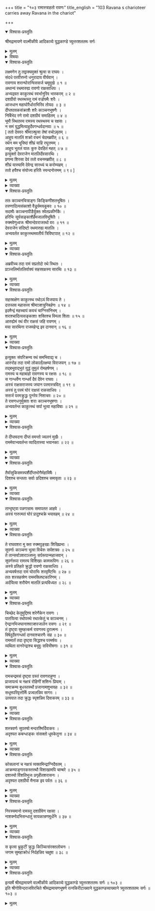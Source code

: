 +++
title = "१०३ रामास्त्राहतो रावणः"
title_english = "103 Ravana s charioteer carries away Ravana in the chariot"

+++

<details open><summary>विश्वास-प्रस्तुतिः</summary>

श्रीमद्रामायणे वाल्मीकीये आदिकाव्ये युद्धकाण्डे त्र्युत्तरशततमः सर्गः
</details>

<details><summary>मूलम्</summary>

श्रीमद्रामायणे वाल्मीकीये आदिकाव्ये युद्धकाण्डे त्र्युत्तरशततमः सर्गः
</details>

<details><summary>विषयाः</summary>

रथान्तरारोहणेनपुनस्समरायसमागच्छतिरावणे इन्द्रेण रामाय मातलिसनाथनिजरथ -प्रेषणम् ॥ १ ॥ रथस्थाभ्यां रामरावणाभ्यामद्भुतयुद्धप्रवर्तनम् ॥ २ ॥ तदा लोकभयावहमहो -त्पातप्रादुर्भावः ॥ ३ ॥

</details>

<details open><summary>विश्वास-प्रस्तुतिः</summary>

लक्ष्मणेन तु तद्वाक्यमुक्तं श्रुत्वा स राघवः ।  
संदधे परवीरघ्नो धनुरादाय वीर्यवान् ।  
रावणाय शरान्घोरान्विससर्ज चमूमुखे ॥ १ ॥  
अथान्यं रथमारुह्य रावणो राक्षसाधिपः ।  
अभ्यद्रवत काकुत्स्थं स्वर्भानुरिव भास्करम् ॥ २ ॥  
दशग्रीवो रथस्थस्तु रामं वज्रोपमैः शरैः ।  
आजधान महाघोरैर्धाराभिरिव तोयदः ॥ ३ ॥  
दीप्तपावकसंक्राशैः शरैः काञ्चनभूषणैः ।  
निर्बिभेद रणे रामो दशग्रीवं समाहितम् ॥ ४ ॥  
भूमौ स्थितस्य रामस्य रथस्थस्य च रक्षसः ।  
न समं युद्धमित्याहुर्देवगन्धर्वदानवाः ॥ ५ ॥  
\[ ततो देववरः श्रीमाञ्श्रुत्वा तेषां वचोऽमृतम् ।  
आहूय मातलिं शक्रो वचनं चेदमब्रवीत् ॥ ६ ॥  
रथेन मम भूयिष्ठं शीघ्रं याहि रघूत्तमम् ।  
आहूय भूतलं यातः कुरु देवहितं महत् ॥ ७ ॥  
इत्युक्तो देवराजेन मातलिर्देवसारथिः ।  
प्रणम्य शिरसा देवं ततो वचनमब्रवीत् ॥ ८ ॥  
शीघ्रं यास्यामि देवेन्द्र सारथ्यं च करोम्यहम् ।  
ततो हयैश्च संयोज्य हरितैः स्यन्दनोत्तमम् ॥ ९॥ \]
</details>

<details><summary>मूलम्</summary>

लक्ष्मणेन तु तद्वाक्यमुक्तं श्रुत्वा स राघवः ।  
संदधे परवीरघ्नो धनुरादाय वीर्यवान् ।  
रावणाय शरान्घोरान्विससर्ज चमूमुखे ॥ १ ॥  
अथान्यं रथमारुह्य रावणो राक्षसाधिपः ।  
अभ्यद्रवत काकुत्स्थं स्वर्भानुरिव भास्करम् ॥ २ ॥  
दशग्रीवो रथस्थस्तु रामं वज्रोपमैः शरैः ।  
आजधान महाघोरैर्धाराभिरिव तोयदः ॥ ३ ॥  
दीप्तपावकसंक्राशैः शरैः काञ्चनभूषणैः ।  
निर्बिभेद रणे रामो दशग्रीवं समाहितम् ॥ ४ ॥  
भूमौ स्थितस्य रामस्य रथस्थस्य च रक्षसः ।  
न समं युद्धमित्याहुर्देवगन्धर्वदानवाः ॥ ५ ॥  
\[ ततो देववरः श्रीमाञ्श्रुत्वा तेषां वचोऽमृतम् ।  
आहूय मातलिं शक्रो वचनं चेदमब्रवीत् ॥ ६ ॥  
रथेन मम भूयिष्ठं शीघ्रं याहि रघूत्तमम् ।  
आहूय भूतलं यातः कुरु देवहितं महत् ॥ ७ ॥  
इत्युक्तो देवराजेन मातलिर्देवसारथिः ।  
प्रणम्य शिरसा देवं ततो वचनमब्रवीत् ॥ ८ ॥  
शीघ्रं यास्यामि देवेन्द्र सारथ्यं च करोम्यहम् ।  
ततो हयैश्च संयोज्य हरितैः स्यन्दनोत्तमम् ॥ ९॥ \]
</details>

<details><summary>व्याख्या</summary>

अथेन्द्ररथमारुह्य संग्रामस्त्रिशततमे – लक्ष्मणेनेत्यादि ॥ १-९ ॥
</details>

<details open><summary>विश्वास-प्रस्तुतिः</summary>

ततः काञ्चनचित्राङ्गः किङ्किणीशतभूषितः ।  
तरुणादित्यसंकाशो वैडूर्यमयकूबरः ॥ १० ॥  
सदश्वैः काञ्चनापीडैर्युक्तः श्वेतप्रकीर्णकैः ।  
हरिभिः सूर्यसङ्काशैर्हेमजालविभूषितैः ।  
रुक्मवेणुध्वजः श्रीमान्देवराजरथो वरः ॥ ११ ॥  
देवराजेन संदिष्टो रथमारुह्य मातलिः ।  
अभ्यवर्तत काकुत्स्थमवतीर्य त्रिविष्टपात् ॥ १२ ॥
</details>

<details><summary>मूलम्</summary>

ततः काञ्चनचित्राङ्गः किङ्किणीशतभूषितः ।  
तरुणादित्यसंकाशो वैडूर्यमयकूबरः ॥ १० ॥  
सदश्वैः काञ्चनापीडैर्युक्तः श्वेतप्रकीर्णकैः ।  
हरिभिः सूर्यसङ्काशैर्हेमजालविभूषितैः ।  
रुक्मवेणुध्वजः श्रीमान्देवराजरथो वरः ॥ ११ ॥  
देवराजेन संदिष्टो रथमारुह्य मातलिः ।  
अभ्यवर्तत काकुत्स्थमवतीर्य त्रिविष्टपात् ॥ १२ ॥
</details>

<details><summary>व्याख्या</summary>

तत इत्यादिसार्धश्लोकत्रयमेकान्वयम् ॥ कूबरः युगाधारदारु । कूबरस्तु युगंधरः इत्यमरः । काञ्चनापीडैः काञ्चनालंकारैः । श्वेतप्रकीर्णकैः श्वेतचामरैः । चामरं तु प्रकीर्णकं इत्यमरः । हरिभिः हरितवर्णैः । रुक्मवेणुध्वजः । कनकदण्डध्वजः । देवराजरथ इति । य इति शेषः । योस्ति तमारुह्येत्युत्तरत्रान्वयः । संदिष्टः चोदितः । त्रिविष्टपात् स्वर्गात् ॥ १० – १२ ॥
</details>

<details open><summary>विश्वास-प्रस्तुतिः</summary>

अब्रवीच्च तदा रामं सप्रतोदो रथे स्थितः ।  
प्राञ्जलिर्मातलिर्वाक्यं सहस्राक्षस्य सारथिः ॥ १३ ॥
</details>

<details><summary>मूलम्</summary>

अब्रवीच्च तदा रामं सप्रतोदो रथे स्थितः ।  
प्राञ्जलिर्मातलिर्वाक्यं सहस्राक्षस्य सारथिः ॥ १३ ॥
</details>

<details><summary>व्याख्या</summary>

प्रतोदः अश्वप्रेरणकाष्टम् ॥ १३ ॥
</details>

<details open><summary>विश्वास-प्रस्तुतिः</summary>

सहस्राक्षेण काकुत्स्थ रथोऽयं विजयाय ते ।  
दत्तस्तव महासत्त्व श्रीमाञ्शत्रुनिबर्हणः ॥ १४ ॥  
इदमैन्द्रं महच्चापं कवचं चाग्निसंनिभम् ।  
शराश्चादित्यसङ्काशाः शक्तिश्च विमला शिताः ॥ १५ ॥  
आरुह्येमं रथं वीर राक्षसं जहि रावणम् ।  
मया सारथिना राजमहेन्द्र इव दानवान् ॥ १६ ॥
</details>

<details><summary>मूलम्</summary>

सहस्राक्षेण काकुत्स्थ रथोऽयं विजयाय ते ।  
दत्तस्तव महासत्त्व श्रीमाञ्शत्रुनिबर्हणः ॥ १४ ॥  
इदमैन्द्रं महच्चापं कवचं चाग्निसंनिभम् ।  
शराश्चादित्यसङ्काशाः शक्तिश्च विमला शिताः ॥ १५ ॥  
आरुह्येमं रथं वीर राक्षसं जहि रावणम् ।  
मया सारथिना राजमहेन्द्र इव दानवान् ॥ १६ ॥
</details>

<details><summary>व्याख्या</summary>

सहस्राक्षेणेत्यादिश्लोकद्वयमेकान्वयम् ॥ इदमिति ॥ अत्र चापादिषु यथायोग्यं दत्त इत्येतल्लिङ्गवचनविपरिणामेन योजनीयम् ॥ १४-१६ ॥
</details>

<details open><summary>विश्वास-प्रस्तुतिः</summary>

इत्युक्तः संपरिक्रम्य रथं समभिवाद्य च ।  
आरुरोह तदा रामो लोकाल्ँलक्ष्म्या विराजयन् ॥ १७ ॥  
तद्बभूवाद्भुतं युद्धं तुमुलं रोमहर्षणम् ।  
रामस्य च महाबाहो रावणस्य च रक्षसः ॥ १८ ॥  
स गान्धर्वेण गान्धर्वं दैवं दैवेन राघवः ।  
अस्त्रं राक्षसराजस्य जघान परमास्त्रवित् ॥ १९ ॥  
अस्त्रं तु परमं घोरं राक्षसं राकसाधिपः ।  
ससर्ज परमक्रुद्धः पुनरेव निशाचरः ॥ २० ॥  
ते रावणधनुर्मुक्ताः शराः काञ्चनभूषणाः ।  
अभ्यवर्तन्त काकुत्स्थं सर्पा भूत्वा महाविषाः ॥ २१ ॥
</details>

<details><summary>मूलम्</summary>

इत्युक्तः संपरिक्रम्य रथं समभिवाद्य च ।  
आरुरोह तदा रामो लोकाल्ँलक्ष्म्या विराजयन् ॥ १७ ॥  
तद्बभूवाद्भुतं युद्धं तुमुलं रोमहर्षणम् ।  
रामस्य च महाबाहो रावणस्य च रक्षसः ॥ १८ ॥  
स गान्धर्वेण गान्धर्वं दैवं दैवेन राघवः ।  
अस्त्रं राक्षसराजस्य जघान परमास्त्रवित् ॥ १९ ॥  
अस्त्रं तु परमं घोरं राक्षसं राकसाधिपः ।  
ससर्ज परमक्रुद्धः पुनरेव निशाचरः ॥ २० ॥  
ते रावणधनुर्मुक्ताः शराः काञ्चनभूषणाः ।  
अभ्यवर्तन्त काकुत्स्थं सर्पा भूत्वा महाविषाः ॥ २१ ॥
</details>

<details><summary>व्याख्या</summary>

संपरिक्रम्य प्रदक्षिणीकृत्य । लोकान् लक्ष्म्या विराजयन् चन्द्रप्रभयेव स्वकान्त्या सर्वलोकान् प्रकाशयन्नित्यर्थः ॥ १७–२१ ॥
</details>

<details open><summary>विश्वास-प्रस्तुतिः</summary>

ते दीप्तवदना दीप्तं वमन्तो ज्वलनं मुखैः ।  
राममेवाभ्यवर्तन्त व्यादितास्या भयानकाः ॥ २२ ॥
</details>

<details><summary>मूलम्</summary>

ते दीप्तवदना दीप्तं वमन्तो ज्वलनं मुखैः ।  
राममेवाभ्यवर्तन्त व्यादितास्या भयानकाः ॥ २२ ॥
</details>

<details><summary>व्याख्या</summary>

व्यादितास्याः व्याप्ताननाः । भयानकाः भयंकराः ॥ २२ ॥
</details>

<details open><summary>विश्वास-प्रस्तुतिः</summary>

तैर्वासुकिसमस्पर्शैर्दीप्तभोगैर्महाविषैः ।  
दिशश्च सन्तताः सर्वाः प्रदिशश्च समावृताः ॥ २३ ॥
</details>

<details><summary>मूलम्</summary>

तैर्वासुकिसमस्पर्शैर्दीप्तभोगैर्महाविषैः ।  
दिशश्च सन्तताः सर्वाः प्रदिशश्च समावृताः ॥ २३ ॥
</details>

<details><summary>व्याख्या</summary>

दीप्तभोगैः दीप्तफणैः । भोगः सुखे स्त्र्यादिभृतावहेश्च फणकाययोः इत्यमरः । प्रदिशः दिक्कोणाः ॥ २३ ॥
</details>

<details open><summary>विश्वास-प्रस्तुतिः</summary>

तान्दृष्ट्वा पन्नगान्रामः समापतत आहवे ।  
अस्त्रं गारुत्मतं घोरं प्रादुश्चक्रे भयावहम् ॥ २४ ॥
</details>

<details><summary>मूलम्</summary>

तान्दृष्ट्वा पन्नगान्रामः समापतत आहवे ।  
अस्त्रं गारुत्मतं घोरं प्रादुश्चक्रे भयावहम् ॥ २४ ॥
</details>

<details><summary>व्याख्या</summary>

प्रादुश्चक्रे प्रयुयुजे ॥ २४ ॥
</details>

<details open><summary>विश्वास-प्रस्तुतिः</summary>

ते राघवशरा मु क्ता रुक्मपुङ्खाः शिखिप्रभाः ।  
सुपर्णाः काञ्चना भूत्वा विचेरुः सर्पशत्रवः ॥ २५ ॥  
ते तान्सर्वाञ्शराञ्जघ्नुः सर्परूपान्महाजवान् ।  
सुपर्णरूपा रामस्य विशिखाः कामरूपिणः ॥ २६ ॥  
अस्त्रे प्रतिहते क्रुद्धो रावणो राक्षसाधिपः ।  
अभ्यवर्षत्तदा रामं घोराभिः शरवृष्टिभिः ॥ २७ ॥  
ततः शरसहस्रेण राममक्लिष्टकारिणम् ।  
अर्दयित्वा शरौघेण मातलिं प्रत्यविध्यत ॥ २८ ॥
</details>

<details><summary>मूलम्</summary>

ते राघवशरा मु क्ता रुक्मपुङ्खाः शिखिप्रभाः ।  
सुपर्णाः काञ्चना भूत्वा विचेरुः सर्पशत्रवः ॥ २५ ॥  
ते तान्सर्वाञ्शराञ्जघ्नुः सर्परूपान्महाजवान् ।  
सुपर्णरूपा रामस्य विशिखाः कामरूपिणः ॥ २६ ॥  
अस्त्रे प्रतिहते क्रुद्धो रावणो राक्षसाधिपः ।  
अभ्यवर्षत्तदा रामं घोराभिः शरवृष्टिभिः ॥ २७ ॥  
ततः शरसहस्रेण राममक्लिष्टकारिणम् ।  
अर्दयित्वा शरौघेण मातलिं प्रत्यविध्यत ॥ २८ ॥
</details>

<details><summary>व्याख्या</summary>

शिखिप्रभाः अग्निप्रभाः । सुपर्णाः गरुडाः ॥ २५–२८ ॥
</details>

<details open><summary>विश्वास-प्रस्तुतिः</summary>

चिच्छेद केतुमुद्दिश्य शरेणैकेन रावणः ।  
पातयित्वा रथोपस्थे रथात्केतुं च काञ्चनम् ।  
ऐन्द्रानभिजघानाश्वाञ्शरजालेन रावणः ॥ २९ ॥  
तं दृष्ट्वा सुमहत्कर्म रावणस्य दुरात्मनः ।  
विषेदुर्देवगन्धर्वा दानवाश्चारणैः सह ॥ ३० ॥  
राममार्तं तदा दृष्ट्वा सिद्धाश्च परमर्षयः ।  
व्यथिता वानरेन्द्राश्च बभूवुः सविभीषणाः ॥ ३१ ॥
</details>

<details><summary>मूलम्</summary>

चिच्छेद केतुमुद्दिश्य शरेणैकेन रावणः ।  
पातयित्वा रथोपस्थे रथात्केतुं च काञ्चनम् ।  
ऐन्द्रानभिजघानाश्वाञ्शरजालेन रावणः ॥ २९ ॥  
तं दृष्ट्वा सुमहत्कर्म रावणस्य दुरात्मनः ।  
विषेदुर्देवगन्धर्वा दानवाश्चारणैः सह ॥ ३० ॥  
राममार्तं तदा दृष्ट्वा सिद्धाश्च परमर्षयः ।  
व्यथिता वानरेन्द्राश्च बभूवुः सविभीषणाः ॥ ३१ ॥
</details>

<details><summary>व्याख्या</summary>

चिच्छेदत्यादिसाश्लोकमेकं वाक्यम् ॥ केतुं ध्वजपटं । उद्दिश्य लक्षीकृत्य । रथात् रथावयवदण्डात् ॥ २९ – ३१ ॥
</details>

<details open><summary>विश्वास-प्रस्तुतिः</summary>

रामचन्द्रमसं दृष्ट्वा ग्रस्तं रावणराहुणा ।  
प्राजापत्यं च नक्षत्रं रोहिणीं शशिनः प्रियाम् ।  
समाक्रम्य बुधस्तस्थौ प्रजानामशुभावहः ॥ ३२ ॥  
सधूमपरिवृत्तोर्मिः प्रज्वलन्निव सागरः ।  
उत्पपात तदा क्रुद्धः स्पृशन्निव दिवाकरम् ॥ ३३ ॥
</details>

<details><summary>मूलम्</summary>

रामचन्द्रमसं दृष्ट्वा ग्रस्तं रावणराहुणा ।  
प्राजापत्यं च नक्षत्रं रोहिणीं शशिनः प्रियाम् ।  
समाक्रम्य बुधस्तस्थौ प्रजानामशुभावहः ॥ ३२ ॥  
सधूमपरिवृत्तोर्मिः प्रज्वलन्निव सागरः ।  
उत्पपात तदा क्रुद्धः स्पृशन्निव दिवाकरम् ॥ ३३ ॥
</details>

<details><summary>व्याख्या</summary>

रामस्य तादृशदशादर्शनेन संजातानि दिव्यानि भौमानि च वैकृतान्याह-रामचन्द्रमसमित्यादिना ॥ प्राजापत्यं नक्षत्रं प्रजापतिदेवताकनक्षत्रभूतां रोहिणीं । बुधे रोहिणीं प्राप्ते जगत्पीडा भवतीति भावः ॥३२ – ३३ ॥
</details>

<details open><summary>विश्वास-प्रस्तुतिः</summary>

शस्त्रवर्णः सुपरुषो मन्दरश्मिर्दिवाकरः ।  
अदृश्यत कबन्धाङ्कः संसक्तो धूमकेतुना ॥ ३४ ॥
</details>

<details><summary>मूलम्</summary>

शस्त्रवर्णः सुपरुषो मन्दरश्मिर्दिवाकरः ।  
अदृश्यत कबन्धाङ्कः संसक्तो धूमकेतुना ॥ ३४ ॥
</details>

<details><summary>व्याख्या</summary>

शस्त्रवर्णः असिश्यामः ॥ ३४ ॥
</details>

<details open><summary>विश्वास-प्रस्तुतिः</summary>

कोसलानां च नक्षत्रं व्यक्तमिन्द्राग्निदैवतम् ।  
आक्रम्याङ्गारकस्तस्थौ विशाखामपि चाम्बरे ॥ ३५ ॥  
दशास्यो विंशतिभुजः प्रगृहीतशरासनः ।  
अदृश्यत दशग्रीवो मैनाक इव पर्वतः ॥ ३६ ॥
</details>

<details><summary>मूलम्</summary>

कोसलानां च नक्षत्रं व्यक्तमिन्द्राग्निदैवतम् ।  
आक्रम्याङ्गारकस्तस्थौ विशाखामपि चाम्बरे ॥ ३५ ॥  
दशास्यो विंशतिभुजः प्रगृहीतशरासनः ।  
अदृश्यत दशग्रीवो मैनाक इव पर्वतः ॥ ३६ ॥
</details>

<details><summary>व्याख्या</summary>

कोसलानां इक्ष्वाकूणां । विशाखायास्तन्नक्षत्रत्वमेतत्काण्डचतुर्थसर्गे दर्शितम् ॥ ३५-३६ ॥
</details>

<details open><summary>विश्वास-प्रस्तुतिः</summary>

निरस्यमानो रामस्तु दशग्रीवेण रक्षसा ।  
नाशक्नोदभिसन्धातुं सायकान्रणमूर्धनि ॥ ३७ ॥
</details>

<details><summary>मूलम्</summary>

निरस्यमानो रामस्तु दशग्रीवेण रक्षसा ।  
नाशक्नोदभिसन्धातुं सायकान्रणमूर्धनि ॥ ३७ ॥
</details>

<details><summary>व्याख्या</summary>

अभिसंधातुं धनुष्यारोपयितुम् ॥ ३७ ॥
</details>

<details open><summary>विश्वास-प्रस्तुतिः</summary>

स कृत्वा भ्रुकुटीं क्रुद्धः किञ्चित्संरक्तलोचनः ।  
जगाम सुमहाक्रोधं निर्दहन्निव चक्षुषा ॥ ३८ ॥
</details>

<details><summary>मूलम्</summary>

स कृत्वा भ्रुकुटीं क्रुद्धः किञ्चित्संरक्तलोचनः ।  
जगाम सुमहाक्रोधं निर्दहन्निव चक्षुषा ॥ ३८ ॥
</details>

<details><summary>व्याख्या</summary>

अथैतद्दर्शनेन रामकोपं दर्शयति-स कृत्वेति ॥ ३८ ॥
</details>

<details open><summary>विश्वास-प्रस्तुतिः</summary>

इत्यार्षे श्रीमद्रामायणे वाल्मीकीये आदिकाव्ये युद्धकाण्डे त्र्युत्तरशततमः सर्गः ॥ १०३ ॥  
इति श्रीगोविन्दराजविरचिते श्रीमद्रामायणभूषणे रत्नकिरीटाख्याने युद्धकाण्डव्याख्याने त्र्युत्तरशततमः सर्गः ॥ १०३ ॥
</details>

<details><summary>मूलम्</summary>

इत्यार्षे श्रीमद्रामायणे वाल्मीकीये आदिकाव्ये युद्धकाण्डे त्र्युत्तरशततमः सर्गः ॥ १०३ ॥  
इति श्रीगोविन्दराजविरचिते श्रीमद्रामायणभूषणे रत्नकिरीटाख्याने युद्धकाण्डव्याख्याने त्र्युत्तरशततमः सर्गः ॥ १०३ ॥
</details>

